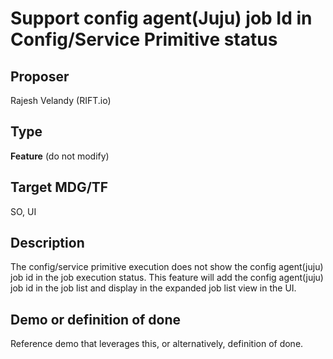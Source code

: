 # Support config agent(Juju) job Id in Config/Service Primitive status #

## Proposer ##
Rajesh Velandy (RIFT.io)

## Type ##
**Feature** (do not modify)

## Target MDG/TF ##
SO, UI

## Description ##
The config/service primitive execution does not show the config agent(juju) job id  in the job execution status.
This feature will add the config agent(juju) job id in the job list and display in the  expanded job list view in the UI. 


## Demo or definition of done ##
Reference demo that leverages this, or alternatively, definition of done.